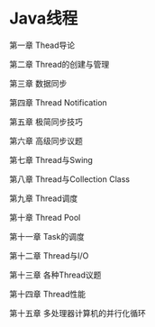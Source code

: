 # Java线程 #

第一章 Thead导论

第二章 Thread的创建与管理

第三章 数据同步

第四章 Thread Notification

第五章 极简同步技巧

第六章 高级同步议题

第七章 Thread与Swing

第八章 Thread与Collection Class

第九章 Thread调度

第十章 Thread Pool

第十一章 Task的调度

第十二章 Thread与I/O

第十三章 各种Thread议题

第十四章 Thread性能

第十五章 多处理器计算机的并行化循环

